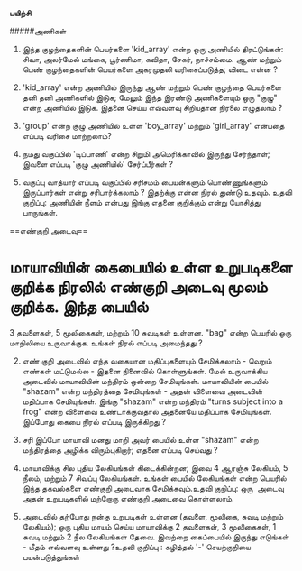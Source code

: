 __பயிற்சி__

#####அணிகள்

1) இந்த குழந்தைகளின் பெயர்களை 'kid_array' என்ற ஒரு அணியில் திரட்டுங்கள்: சிவா, அலர்மேல் மங்கை, பூர்ணிமா, கவிதா, சேகர், நாச்சம்மை. ஆண் மற்றும் பெண் குழந்தைகளின் பெயர்களை அகரமுதலி வரிசைப்படுத்த; விடை என்ன ?

2)  'kid_array' என்ற அணியில் இருந்து ஆண் மற்றும் பெண் குழந்தை பெயர்களை தனி தனி அணிகளில் இடுக; மேலும் இந்த இரண்டு அணிகளையும் ஒரு "குழு" என்ற அணியில் இடுக. இதனை செய்ய எவ்வளவு சிறியதான நிரலை எழுதலாம் ?

3) 'group' என்ற குழு அணியில் உள்ள 'boy_array' மற்றும் 'girl_array' என்பதை எப்படி வரிசை மாற்றலாம்?

4) நமது வகுப்பில் 'டிப்பாணி' என்ற சிறுமி அமெரிக்காவில் இருந்து சேர்ந்தாள்; இவளை எப்படி 'குழு அணியில்' சேர்ப்பீர்கள் ?

5) வகுப்பு வாத்யார் எப்படி வகுப்பில் சரிசமம் பையன்களும் பொண்ணுங்களும் இருப்பார்கள் என்று சரிபார்க்கலாம் ? இதற்க்கு என்ன நிரல் துண்டு உதவும். உதவி குறிப்பு: அணியின் நீளம் என்பது இங்கு எதனை குறிக்கும் என்று யோசித்து பாருங்கள்.


==எண்குறி அடைவு==

# மாயாவியின் கைபையில் உள்ள உறுபடிகளை குறிக்க நிரலில் எண்குறி அடைவு மூலம் குறிக்க. இந்த பையில்
3 தவளைகள், 5 மூலிகைகள், மற்றும் 10 சுவடிகள் உள்ளன.  "bag" என்ற பெயரில் ஒரு மாறிலியை உருவாக்குக.
உங்கள் நிரல் எப்படி அமைந்தது ?

2) எண் குறி அடைவில் எந்த வகையான மதிப்புகளையும் சேமிக்கலாம் - வெறும் எண்கள் மட்டுமல்ல - இதனை நினைவில் கொள்ளுங்கள். மேல் உருவாக்கிய அடைவில் மாயாவியின் மந்திரம் ஒன்றை சேமியுங்கள்.
மாயாவியின் பையில் "shazam" என்ற மந்திரத்தை சேமியுங்கள் - அதன் விளைவை அடைவின் மதிப்பாக சேமியுங்கள்.
இங்கு "shazam" என்ற மந்திரம் "turns subject into a frog" என்ற விளைவை உண்டாக்குவதால் அதனையே மதிப்பாக சேமியுங்கள்.
இப்போது கைபை நிரல் எப்படி இருக்கிறது ?

3) சரி இப்போ மாயாவி மனது மாறி அவர் பையில் உள்ள "shazam" என்ற மந்திரத்தை அழிக்க விரும்புகிறார்; எதனை எப்படி செய்வது ?

4) மாயாவிக்கு சில புதிய லேகியங்கள் கிடைக்கின்றன; இவை  4 ஆரஞ்சு லேகியம், 5 நீலம், மற்றும் 7 சிவப்பு லேகியங்கள். உங்கள் 
பையில் லேகியங்கள் என்ற பெயரில் இந்த தகவல்களை எண்குறி அடைவாக சேமிக்கவும்.உதவி குறிப்பு: ஒரு  அடைவு அதன் 
உறுபடிகளில் மற்றோரு எண்குறி அடைவை கொள்ளலாம்.

5) அடைவில் தற்போது நன்கு உறுபடிகள் உள்ளன  (தவளை, மூலிகை, சுவடி மற்றும் லேகியம்);
ஒரு புதிய மாயம் செய்ய மாயாவிக்கு  2 தவளைகள்,
3 மூலிகைகள், 1 சுவடி மற்றும்  2 நீல லேகியங்கள் தேவை. இவற்றை கைப்பையில் இருந்து எடுங்கள் - மீதம் எவ்வளவு உள்ளது ?உதவி குறிப்பு : கழித்தல் '-' செயற்குறியை பயன்படுத்துங்கள் 
